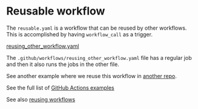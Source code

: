 # Reusable workflow

The `reusable.yaml` is a workflow that can be reused by other workflows.
This is accomplished by having `workflow_call` as a trigger.

[reusing_other_workflow.yaml](.github/workflows/reusing_other_workflow.yaml)

The `.github/workflows/reusing_other_workflow.yaml` file has a regular job
and then it also runs the jobs in the other file.

See another example where we reuse this workflow in [another repo](https://github.com/szabgab/github-actions-reuse-public-workflow).

See the full list of [GitHub Actions examples](https://code-maven.com/github-actions)

See also [reusing workflows](https://docs.github.com/en/actions/using-workflows/reusing-workflows)
